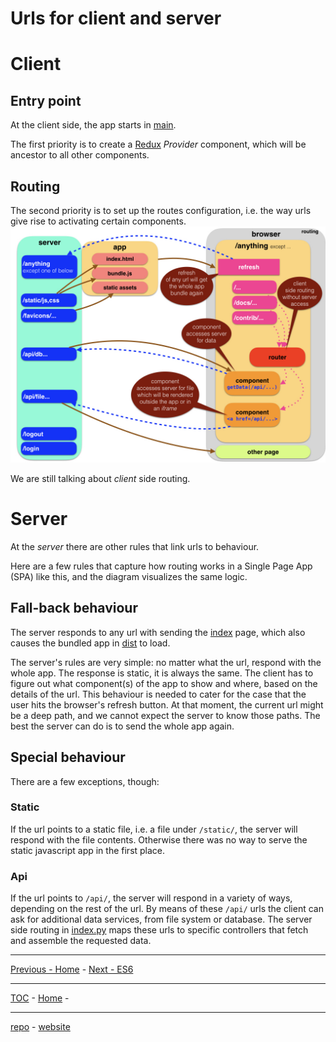 # Urls for client and server

# Client

## Entry point

At the client side, the app starts in
[main](../client/src/js/app/main.jsx).

The first priority is to create a
[Redux](React#redux) *Provider* component, which will be ancestor to all other components.

## Routing
The second priority is to set up the routes configuration, i.e. the way urls give rise to activating certain components.
![diag](design/design.006.jpeg)

We are still talking about *client* side routing.

# Server
At the *server* there are other rules that link urls to behaviour.

Here are a few rules that capture how routing works in a Single Page App (SPA) like this,
and the diagram visualizes the same logic.

## Fall-back behaviour
The server responds to any url with sending the
[index](../server/controllers/views/index.tpl)
page, which also causes the bundled app in [dist](../static/dist) to load.

The server's rules are very simple:
no matter what the url, respond with the whole app.
The response is static, it is always the same.
The client has to figure out what component(s) of the app to show and where, based on the details of the url.
This behaviour is needed to cater for the case that the user hits the browser's refresh button.
At that moment, the current url might be a deep path, and we cannot expect the server to know those paths.
The best the server can do is to send the whole app again.

## Special behaviour
There are a few exceptions, though:

### Static
If the url points to a static file,
i.e. a file under `/static/`, the server will respond with the file contents.
Otherwise there was no way to serve the static javascript app in the first place.

### Api

If the url points to `/api/`,
the server will respond in a variety of ways, depending on the rest of the url.
By means of these `/api/` urls the client can ask for additional data services, from file system or database.
The server side routing in
[index.py](../server/controllers/index.py)
maps these urls to specific controllers that fetch and assemble the requested data.

---
[Previous - Home](Home.md) -
[Next - ES6](ES6.md)

---
[TOC](TOC.md) -
[Home](Home.md) -

---
[repo](https://github.com/Dans-labs/dariah) -
[website](https://dariah-beta.dans.knaw.nl/)
